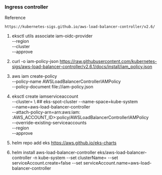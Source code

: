 ### Ingress controller

Reference
```
https://kubernetes-sigs.github.io/aws-load-balancer-controller/v2.6/
```
1. eksctl utils associate iam-oidc-provider \
     --region <region-code> \
     --cluster <your-cluster-name> \
     --approve

2. curl -o iam-policy-json https://raw.githubusercontent.com/kubernetes-sigs/aws-load-balancer-controller/v2.6.1/docs/install/iam_policy.json

3. aws iam create-policy \
      --policy-name AWSLoadBalancerControllerIAMPolicy \
      --policy-document file://iam-policy.json

4. eksctl create iamserviceaccount \
     --cluster=<cluster-name> \ ## eks-spot-cluster
     --name-space=kube-system \
     --name=aws-load-balancer-controller \
     --attach-policy-arn=arn:aws:iam: :AWS_ACCOUNT_ID>:policy/AWSLoadBalancerControllerIAMPolicy \
     --override-existing-serviceaccounts \
     --region <region-code> \
     --approve

5. helm repo add eks https://aws.github.io/eks-charts

6. helm install aws-load-balancer-controller eks/aws-load-balancer-controller -n kube-system --set clusterName=<cluster-name> --set serviceAccount.create=false --set serviceAccount.name=aws-load-balancer-controller